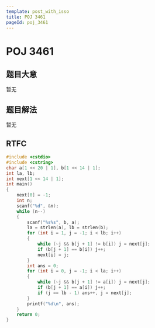 ```yaml
---
template: post_with_isso
title: POJ 3461
pageId: poj_3461
---
```


# POJ 3461
<span id="poem"></span><script>$(function(){$.ajax('/api/poem?rnd='+Date.now()+Math.random()).done(function(data){$('#poem').text(data);});});</script>
## 题目大意
暂无

## 题目解法
暂无

## RTFC

```cpp
#include <cstdio>
#include <cstring>
char a[1 << 20 | 1], b[1 << 14 | 1];
int la, lb;
int next[1 << 14 | 1];
int main()
{
    next[0] = -1;
    int n;
    scanf("%d", &n);
    while (n--)
    {
        scanf("%s%s", b, a);
        la = strlen(a), lb = strlen(b);
        for (int i = 1, j = -1; i < lb; i++)
        {
            while (~j && b[j + 1] != b[i]) j = next[j];
            if (b[j + 1] == b[i]) j++;
            next[i] = j;
        }
        int ans = 0;
        for (int i = 0, j = -1; i < la; i++)
        {
            while (~j && b[j + 1] != a[i]) j = next[j];
            if (b[j + 1] == a[i]) j++;
            if (j == lb - 1) ans++, j = next[j];
        }
        printf("%d\n", ans);
    }
    return 0;
}
```
<div id="__comment"></div>
